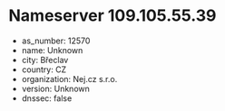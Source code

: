 # Nameserver 109.105.55.39

* as_number: 12570
* name: Unknown
* city: Břeclav
* country: CZ
* organization: Nej.cz s.r.o.
* version: Unknown
* dnssec: false
